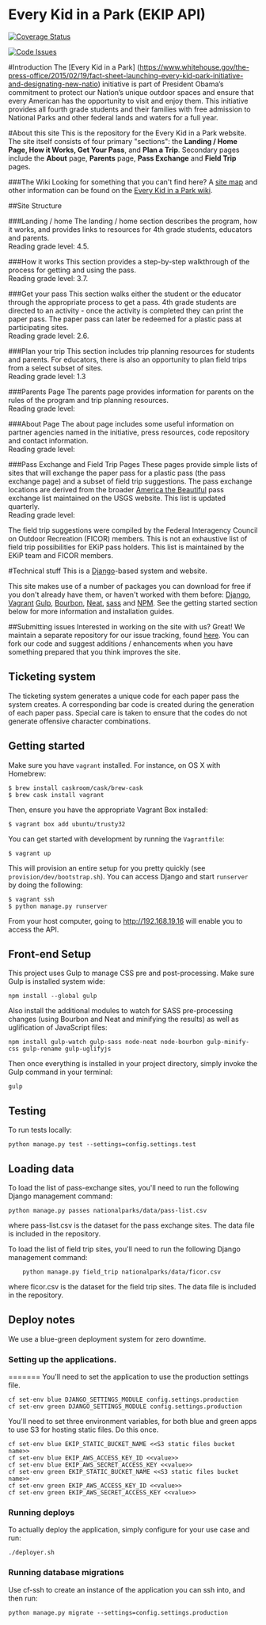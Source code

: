 Every Kid in a Park (EKIP API)
=======

[![Coverage Status](https://coveralls.io/repos/18F/ekip-api/badge.svg?branch=master&service=github)](https://coveralls.io/github/18F/ekip-api?branch=master)

[![Code Issues](https://www.quantifiedcode.com/api/v1/project/ecb305ac0bfa4e968192621402faface/badge.svg)](https://www.quantifiedcode.com/app/project/ecb305ac0bfa4e968192621402faface)


#Introduction
The [Every Kid in a Park] (https://www.whitehouse.gov/the-press-office/2015/02/19/fact-sheet-launching-every-kid-park-initiative-and-designating-new-natio) initiative is part of President Obama’s commitment to protect our Nation’s unique outdoor spaces and ensure that every American has the opportunity to visit and enjoy them.  This initiative provides all fourth grade students and their families with free admission to National Parks and other federal lands and waters for a full year.

#About this site
This is the repository for the Every Kid in a Park website.  The site itself consists of four primary "sections": the **Landing / Home Page, How it Works, Get Your Pass**, and **Plan a Trip**.  Secondary pages include the **About** page, **Parents** page, **Pass Exchange** and **Field Trip** pages. 

###The Wiki
Looking for something that you can't find here?  A [site map](https://github.com/18F/ekip/wiki/Site-Map) and other information can be found on the [Every Kid in a Park wiki](https://github.com/18F/ekip/wiki).

##Site Structure

###Landing / home
The landing / home section describes the program, how it works, and provides links to resources for 4th grade students, educators and parents.  
Reading grade level: 4.5.

###How it works
This section provides a step-by-step walkthrough of the process for getting and using the pass.  
Reading grade level: 3.7.

###Get your pass
This section walks either the student or the educator through the appropriate process to get a pass.  4th grade students are directed to an activity - once the activity is completed they can print the paper pass.  The paper pass can later be redeemed for a plastic pass at participating sites.  
Reading grade level: 2.6.

###Plan your trip
This section includes trip planning resources for students and parents.  For educators, there is also an opportunity to plan field trips from a select subset of sites.  
Reading grade level: 1.3

###Parents Page
The parents page provides information for parents on the rules of the program and trip planning resources.  
Reading grade level: 

###About Page
The about page includes some useful information on partner agencies named in the initiative, press resources, code repository and contact information.  
Reading grade level: 

###Pass Exchange and Field Trip Pages
These pages provide simple lists of sites that will exchange the paper pass for a plastic pass (the pass exchange page) and a subset of field trip suggestions.  The pass exchange locations are derived from the broader [America the Beautiful](http://store.usgs.gov/pass/PassIssuanceList.pdf) pass exchange list maintained on the USGS website.  This list is updated quarterly.  
Reading grade level:  

The field trip suggestions were compiled by the Federal Interagency Council on Outdoor Recreation (FICOR) members.  This is not an exhaustive list of field trip possibilities for EKiP pass holders.  This list is maintained by the EKiP team and FICOR members.  

#Technical stuff
This is a [Django](https://www.djangoproject.com/)-based system and website.  

This site makes use of a number of packages you can download for free if you don't already have them, or haven't worked with them before: [Django](https://www.djangoproject.com/), [Vagrant](https://www.vagrantup.com/) [Gulp](http://gulpjs.com/), [Bourbon](http://bourbon.io/), [Neat](http://neat.bourbon.io/), [sass](https://github.com/medialize/sass.js/) and [NPM](https://www.npmjs.com/).  See the getting started section below for more information and installation guides.

##Submitting issues
Interested in working on the site with us?  Great!  We maintain a separate repository for our issue tracking, found [here](https://github.com/18F/ekip/issues).  You can fork our code and suggest additions / enhancements when you have something prepared that you think improves the site.

## Ticketing system
The ticketing system generates a unique code for each paper pass the system creates.  A corresponding bar code is created during the generation of each paper pass.  Special care is taken to ensure that the codes do not generate offensive character combinations.

## Getting started
Make sure you have `vagrant` installed. For instance, on OS X with Homebrew:

```
$ brew install caskroom/cask/brew-cask
$ brew cask install vagrant
```

Then, ensure you have the appropriate Vagrant Box installed:

```
$ vagrant box add ubuntu/trusty32
```

You can get started with development by running the `Vagrantfile`:

```
$ vagrant up
```

This will provision an entire setup for you pretty quickly (see `provision/dev/bootstrap.sh`). You can access Django and start `runserver` by doing the following:

```
$ vagrant ssh
$ python manage.py runserver
```

From your host computer, going to http://192.168.19.16 will enable you to access the API.


## Front-end Setup
This project uses Gulp to manage CSS pre and post-processing. Make sure Gulp is
installed system wide:

```
npm install --global gulp
```

Also install the additional modules to watch for SASS pre-processing changes
(using Bourbon and Neat and minifying the results) as well as uglification of JavaScript files:

```
npm install gulp-watch gulp-sass node-neat node-bourbon gulp-minify-css gulp-rename gulp-uglifyjs
```

Then once everything is installed in your project directory, simply invoke the
Gulp command in your terminal:

```
gulp
```

## Testing

To run tests locally:
```
python manage.py test --settings=config.settings.test
```

## Loading data

To load the list of pass-exchange sites, you'll need to run the following
Django management command:

```
python manage.py passes nationalparks/data/pass-list.csv
```

where pass-list.csv is the dataset for the pass exchange sites. The data file
is included in the repository.

To load the list of field trip sites, you'll need to run the following Django
management command:

```
    python manage.py field_trip nationalparks/data/ficor.csv
```

where ficor.csv is the dataset for the field trip sites. The data file is
included in the repository.


## Deploy notes

We use a blue-green deployment system for zero downtime.


### Setting up the applications.
=======
You'll need to set the application to use the production settings file.

```
cf set-env blue DJANGO_SETTINGS_MODULE config.settings.production
cf set-env green DJANGO_SETTINGS_MODULE config.settings.production
```


You'll need to set three environment variables, for both blue and green apps to
use S3 for hosting static files. Do this once.

```
cf set-env blue EKIP_STATIC_BUCKET_NAME <<S3 static files bucket name>>
cf set-env blue EKIP_AWS_ACCESS_KEY_ID <<value>>
cf set-env blue EKIP_AWS_SECRET_ACCESS_KEY <<value>>
cf set-env green EKIP_STATIC_BUCKET_NAME <<S3 static files bucket name>>
cf set-env green EKIP_AWS_ACCESS_KEY_ID <<value>>
cf set-env green EKIP_AWS_SECRET_ACCESS_KEY <<value>>
```


### Running deploys

To actually deploy the application, simply configure for your use case and run:

```
./deployer.sh
```

### Running database migrations

Use cf-ssh to create an instance of the application you can ssh into, and then
run:

```
python manage.py migrate --settings=config.settings.production
```
